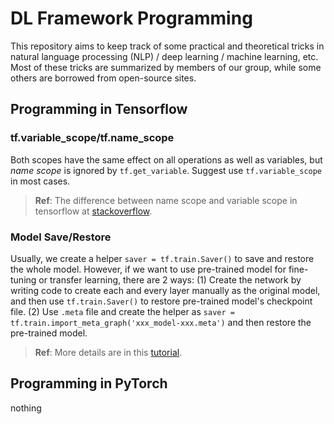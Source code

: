 # DL Framework Programming
This repository aims to keep track of some practical and theoretical tricks in natural language processing (NLP) / deep learning / machine learning, etc. Most of these tricks are summarized by members of our group, while some others are borrowed from open-source sites.

## Programming in Tensorflow
### tf.variable_scope/tf.name_scope
Both scopes have the same effect on all operations as well as variables, but *name scope* is ignored by ```tf.get_variable```. Suggest use ```tf.variable_scope``` in most cases. 

> **Ref**: The difference between name scope and variable scope in tensorflow at [stackoverflow](https://stackoverflow.com/questions/35919020/whats-the-difference-of-name-scope-and-a-variable-scope-in-tensorflow).

### Model Save/Restore
Usually, we create a helper ```saver = tf.train.Saver()``` to save and restore the whole model. However, if we want to use pre-trained model for fine-tuning or transfer learning, there are 2 ways: (1) Create the network by writing code to create each and every layer manually as the original model, and then use ```tf.train.Saver()``` to restore pre-trained model's checkpoint file. (2) Use ```.meta``` file and create the helper as ```saver = tf.train.import_meta_graph('xxx_model-xxx.meta')``` and then restore the pre-trained model. 

> **Ref**: More details are in this [tutorial](https://cv-tricks.com/tensorflow-tutorial/save-restore-tensorflow-models-quick-complete-tutorial/).


## Programming in PyTorch
nothing
